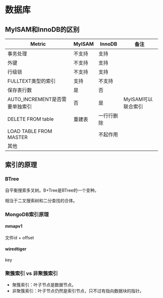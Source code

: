 # 数据库

## MyISAM和InnoDB的区别

|Metric|MyISAM|InnoDB|备注|
|---|---|---|---|
|事务处理|不支持|支持||
|外键|不支持|支持||
|行级锁|不支持|支持||
|FULLTEXT类型的索引|支持|不支持||
|保存表行数|是|否||
|AUTO_INCREMENT是否需要单独索引|否|是|MyISAM可以联合索引|
|DELETE FROM table|重建表|一行行删除||
|LOAD TABLE FROM MASTER||不起作用||
|其他||||

## 索引的原理

### BTree

自平衡搜索多叉树。B+Tree是BTree的一个变种。

相当于二叉搜索树和二分查找的合体。

### MongoDB索引原理

#### mmapv1

文件id + offset

#### wiredtiger

key

### 聚簇索引 vs 非聚簇索引

* 聚簇索引：叶子节点是数据节点。
* 非聚簇索引：叶子节点仍然是索引节点，只不过有指向数据块的指针。
